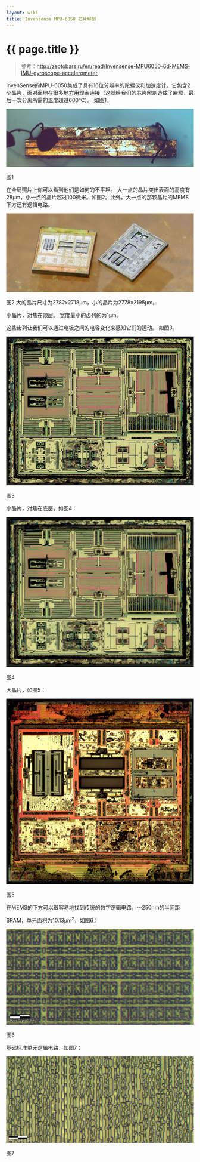 ```yaml
---
layout: wiki
title: Invensense MPU-6050 芯片解剖
---
```


# {{ page.title }}

> 参考：http://zeptobars.ru/en/read/Invensense-MPU6050-6d-MEMS-IMU-gyroscope-accelerometer

InvenSense的MPU-6050集成了具有16位分辨率的陀螺仪和加速度计。它包含2个晶片，面对面地在很多地方用焊点连接（这就给我们的芯片解剖造成了麻烦，最后一次分离所需的温度超过600℃）。 如图1。

![](/img/wiki/mpu6050-anatomy-01.jpg)

图1

在全局照片上你可以看到他们是如何的不平坦。 大一点的晶片突出表面的高度有28μm，小一点的晶片超过100微米。如图2。此外，大一点的那颗晶片的MEMS下方还有逻辑电路。

![](/img/wiki/mpu6050-anatomy-02.jpg)

图2 大的晶片尺寸为2782x2718μm，小的晶片为2778x2195μm。 

小晶片，对焦在顶层。 宽度最小的齿列的为1μm。 

这些齿列让我们可以通过电极之间的电容变化来感知它们的运动。 如图3。

![](/img/wiki/mpu6050-anatomy-03.jpg)

图3

小晶片，对焦在底层，如图4：

![](/img/wiki/mpu6050-anatomy-04.jpg)

图4

大晶片，如图5：

![](/img/wiki/mpu6050-anatomy-05.jpg)

图5

在MEMS的下方可以很容易地找到传统的数字逻辑电路，～250nm的半间距 

SRAM，单元面积为10.13µm<sup>2</sup>，如图6：

![](/img/wiki/mpu6050-anatomy-06.jpg)

图6

基础标准单元逻辑电路，如图7：

![](/img/wiki/mpu6050-anatomy-07.jpg)

图7

